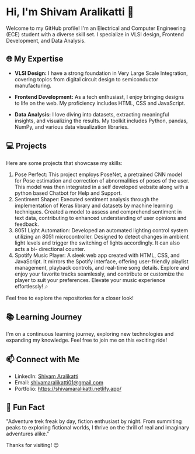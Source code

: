 # Hi, I'm Shivam Aralikatti 👋

Welcome to my GitHub profile! I'm an Electrical and Computer Engineering (ECE) student with a diverse skill set. I specialize in VLSI design, Frontend Development, and Data Analysis.

## 🌐 My Expertise

- **VLSI Design:** I have a strong foundation in Very Large Scale Integration, covering topics from digital circuit design to semiconductor manufacturing.

- **Frontend Development:** As a tech enthusiast, I enjoy bringing designs to life on the web. My proficiency includes HTML, CSS and JavaScript.

- **Data Analysis:** I love diving into datasets, extracting meaningful insights, and visualizing the results. My toolkit includes Python, pandas, NumPy, and various data visualization libraries.

## 💻 Projects

Here are some projects that showcase my skills:

1. Pose Perfect: This project employs PoseNet, a pretrained CNN model for Pose estimation and correction of abnormalities of poses of the user. This model was then integrated in a self developed website along with a python based Chatbot for Help and Support.
2. Sentiment Shaper: Executed sentiment analysis through the implementation of Keras library and datasets by machine learning techniques. Created a model to assess and comprehend sentiment in text data, contributing to enhanced understanding of user opinions and feedback.
3. 8051 Light Automation: Developed an automated lighting control system utilizing an 8051 microcontroller. Designed to detect changes in ambient light levels and trigger the switching of lights accordingly. It can also acts a bi- directional counter.
4. Spotify Music Player: A sleek web app created with HTML, CSS, and JavaScript. It mirrors the Spotify interface, offering user-friendly playlist management, playback controls, and real-time song details. Explore and enjoy your favorite tracks seamlessly, and contribute or customize the player to suit your preferences. Elevate your music experience effortlessly! 🎶

Feel free to explore the repositories for a closer look!

## 📚 Learning Journey

I'm on a continuous learning journey, exploring new technologies and expanding my knowledge. Feel free to join me on this exciting ride!

## 📫 Connect with Me

- LinkedIn: [Shivam Aralikatti](https://www.linkedin.com/in/shivam-aralikatti-30b495213/)
- Email: shivamaralikatti01@gmail.com
- Portfolio: https://shivamaralikatti.netlify.app/
  
## 🚀 Fun Fact

"Adventure trek freak by day, fiction enthusiast by night. From summiting peaks to exploring fictional worlds, I thrive on the thrill of real and imaginary adventures alike."

Thanks for visiting! 😊
